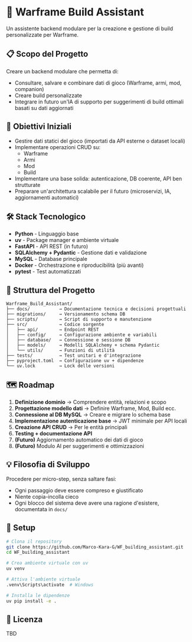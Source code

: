 # 🧠 Warframe Build Assistant

Un assistente backend modulare per la creazione e gestione di build personalizzate per Warframe.

## 📋 Scopo del Progetto

Creare un backend modulare che permetta di:
- Consultare, salvare e combinare dati di gioco (Warframe, armi, mod, companion)
- Creare build personalizzate
- Integrare in futuro un'IA di supporto per suggerimenti di build ottimali basati su dati aggiornati

## 🎯 Obiettivi Iniziali

- Gestire dati statici del gioco (importati da API esterne o dataset locali)
- Implementare operazioni CRUD su:
  - Warframe
  - Armi
  - Mod
  - Build
- Implementare una base solida: autenticazione, DB coerente, API ben strutturate
- Preparare un'architettura scalabile per il futuro (microservizi, IA, aggiornamenti automatici)

## 🛠️ Stack Tecnologico

- **Python** - Linguaggio base
- **uv** - Package manager e ambiente virtuale
- **FastAPI** - API REST (in futuro)
- **SQLAlchemy + Pydantic** - Gestione dati e validazione
- **MySQL** - Database principale
- **Docker** - Orchestrazione e riproducibilità (più avanti)
- **pytest** - Test automatizzati

## 📁 Struttura del Progetto

```
Warframe_Build_Assistant/
├── docs/           → Documentazione tecnica e decisioni progettuali
├── migrations/     → Versionamento schema DB
├── scripts/        → Script di supporto e manutenzione
├── src/            → Codice sorgente
│   ├── api/        → Endpoint REST
│   ├── config/     → Configurazione ambiente e variabili
│   ├── database/   → Connessione e sessione DB
│   ├── models/     → Modelli SQLAlchemy + schema Pydantic
│   └── utils/      → Funzioni di utilità
├── tests/          → Test unitari e d'integrazione
├── pyproject.toml  → Configurazione uv + dipendenze
└── uv.lock         → Lock delle versioni
```

## 🗺️ Roadmap

1. **Definizione dominio** → Comprendere entità, relazioni e scopo
2. **Progettazione modello dati** → Definire Warframe, Mod, Build ecc.
3. **Connessione al DB MySQL** → Creare e migrare lo schema base
4. **Implementazione autenticazione base** → JWT minimale per API locali
5. **Creazione API CRUD** → Per le entità principali
6. **Testing + documentazione API**
7. **(Futuro)** Aggiornamento automatico dei dati di gioco
8. **(Futuro)** Modulo AI per suggerimenti e ottimizzazioni

## 💡 Filosofia di Sviluppo

Procedere per micro-step, senza saltare fasi:
- Ogni passaggio deve essere compreso e giustificato
- Niente copia-incolla cieco
- Ogni blocco del sistema deve avere una ragione d'esistere, documentata in `docs/`

## 🚀 Setup

```bash
# Clona il repository
git clone https://github.com/Marco-Kara-G/WF_building_assistant.git
cd WF_building_assistant

# Crea ambiente virtuale con uv
uv venv

# Attiva l'ambiente virtuale
.venv\Scripts\activate  # Windows

# Installa le dipendenze
uv pip install -e .
```

## 📝 Licenza

TBD 
